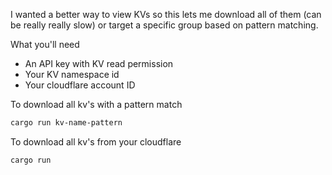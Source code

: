 I wanted a better way to view KVs so this lets me download all of them (can be really really slow) or target a specific group based on pattern matching. 

What you'll need
- An API key with KV read permission
- Your KV namespace id
- Your cloudflare account ID

To download all kv's with a pattern match

```bash
cargo run kv-name-pattern
```

To download all kv's from your cloudflare

```bash
cargo run
```
